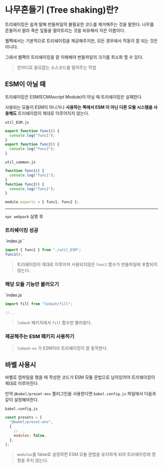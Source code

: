 # 나무흔들기 (Tree shaking)란?

트리쉐이킹은 쉽게 말해 번들파일의 불필요한 코드를 제거해주는 것을 말한다. 나무를 흔들어서 말라 죽은 잎들을 떨어트리는 것을 비유해서 지은 이름이다.

웹팩에서는 기본적으로 트리쉐이킹을 제공해주지만, 모든 경우에서 작동이 잘 되는 것은 아니다.

그래서 웹팩의 트리쉐이킹을 잘 이해해야 번들파일의 크기를 최소화 할 수 있다.

> 한마디로 쓸모없는 소스코드를 털어주는 작업

## ESM이 아닐 때

트리쉐이킹은 ESM(ECMAscript Module)이 아닐 때 트리쉐이킹은 실패한다.

사용되는 모듈이 ESM이 아니거나 **사용하는 쪽에서 ESM 이 아닌 다른 모듈 시스템을 사용해도** 트리쉐이킹이 제대로 이루어지지 않는다.

`util_ESM.js`

```js
export function func1() {
  console.log("func1");
}
export function func2() {
  console.log("func2");
}
```

`util_common.js`

```js
function func1() {
  console.log("func1");
}
function func2() {
  console.log("func2");
}

module.exports = { func1, func2 };
```

---

`npx webpack` 실행 후

### 트리쉐이킹 성공

`index.js``

```js
import { func1 } from "./util_ESM";
func1();
```

> 트리쉐이킹이 제대로 이루어져 사용되지않은 `func2` 함수가 번들파일에 포함되지 않는다.

### 해당 모듈 기능만 불러오기

`index.js

```js
import fill from "lodash/fill";

//...
```

> `lodash` 패키지에서 `fill` 함수만 불러왔다.

### 제공해주는 ESM 패키지 사용하기

> `lodash-es` 가 ESM이라 트리쉐이킹이 잘 동작한다.

## 바벨 사용시

바벨로 컴파일을 했을 때 작성한 코드가 ESM 모듈 문법으로 남아있어야 트리쉐이킹이 제대로 이루어진다.

만약 `@babel/preset-env` 플러그인을 사용한다면 `babel.config.js` 파일에서 다음과 같이 설정해야한다.

`babel.config.js`

```js
const presets = [
  "@babel/preset-env",
  {
    // ...
    modules: false,
  },
];
```

> `modules`를 false로 설정하면 ESM 모듈 문법을 유지하게 되어 트리쉐이킹에 영향을 주지 않는다.
